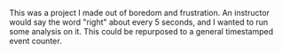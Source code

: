 This was a project I made out of boredom and frustration. An instructor would say the word "right" about every 5 seconds, and I wanted to run some analysis on it. This could be repurposed to a general timestamped event counter.
